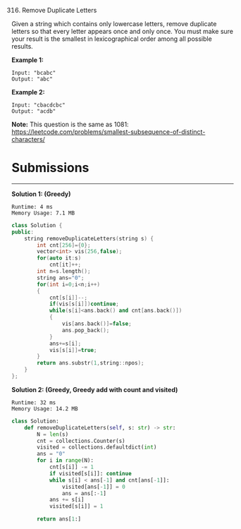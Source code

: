 316. Remove Duplicate Letters

Given a string which contains only lowercase letters, remove duplicate letters so that every letter appears once and only once. You must make sure your result is the smallest in lexicographical order among all possible results.

**Example 1:**
```
Input: "bcabc"
Output: "abc"
```

**Example 2:**
```
Input: "cbacdcbc"
Output: "acdb"
```

**Note:** This question is the same as 1081: https://leetcode.com/problems/smallest-subsequence-of-distinct-characters/

# Submissions
---
**Solution 1: (Greedy)**
```
Runtime: 4 ms
Memory Usage: 7.1 MB
```
```c++
class Solution {
public:
    string removeDuplicateLetters(string s) {
        int cnt[256]={0};
        vector<int> vis(256,false);
        for(auto it:s)
            cnt[it]++;
        int n=s.length();
        string ans="0";
        for(int i=0;i<n;i++)
        {
            cnt[s[i]]--;
            if(vis[s[i]])continue;
            while(s[i]<ans.back() and cnt[ans.back()])
            {
                vis[ans.back()]=false;
                ans.pop_back();
            }
            ans+=s[i];
            vis[s[i]]=true;
        }
        return ans.substr(1,string::npos);
    }
};
```

**Solution 2: (Greedy, Greedy add with count and visited)**
```
Runtime: 32 ms
Memory Usage: 14.2 MB
```
```python
class Solution:
    def removeDuplicateLetters(self, s: str) -> str:
        N = len(s)
        cnt = collections.Counter(s)
        visited = collections.defaultdict(int)
        ans = "0"
        for i in range(N):
            cnt[s[i]] -= 1
            if visited[s[i]]: continue
            while s[i] < ans[-1] and cnt[ans[-1]]:
                visited[ans[-1]] = 0
                ans = ans[:-1]
            ans += s[i]
            visited[s[i]] = 1

        return ans[1:]
```